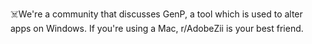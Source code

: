 ☠️We're a community that discusses GenP, a tool which is used to alter apps on Windows. If you're using a Mac, r/AdobeZii is your best friend.